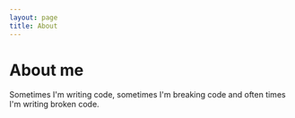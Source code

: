 ```yaml
---
layout: page
title: About
---
```


# About me

Sometimes I'm writing code, sometimes I'm breaking code and often times I'm writing broken code.

<br/>
<br/>
<br/>
<br/>
<br/>

